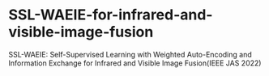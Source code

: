 # SSL-WAEIE-for-infrared-and-visible-image-fusion
SSL-WAEIE: Self-Supervised Learning with Weighted Auto-Encoding and Information Exchange for Infrared and Visible Image Fusion(IEEE JAS 2022)
